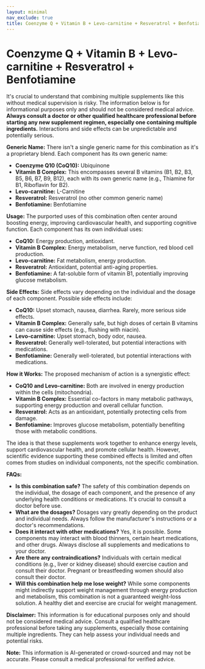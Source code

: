 ```yaml
---
layout: minimal
nav_exclude: true
title: Coenzyme Q + Vitamin B + Levo-carnitine + Resveratrol + Benfotiamine
---
```


# Coenzyme Q + Vitamin B + Levo-carnitine + Resveratrol + Benfotiamine

It's crucial to understand that combining multiple supplements like this without medical supervision is risky.  The information below is for informational purposes only and should not be considered medical advice. **Always consult a doctor or other qualified healthcare professional before starting any new supplement regimen, especially one containing multiple ingredients.**  Interactions and side effects can be unpredictable and potentially serious.

**Generic Name:**  There isn't a single generic name for this combination as it's a proprietary blend.  Each component has its own generic name:

* **Coenzyme Q10 (CoQ10):** Ubiquinone
* **Vitamin B Complex:**  This encompasses several B vitamins (B1, B2, B3, B5, B6, B7, B9, B12), each with its own generic name (e.g., Thiamine for B1, Riboflavin for B2).
* **Levo-carnitine:** L-Carnitine
* **Resveratrol:**  Resveratrol (no other common generic name)
* **Benfotiamine:** Benfotiamine


**Usage:**  The purported uses of this combination often center around boosting energy, improving cardiovascular health, and supporting cognitive function.  Each component has its own individual uses:

* **CoQ10:** Energy production, antioxidant.
* **Vitamin B Complex:**  Energy metabolism, nerve function, red blood cell production.
* **Levo-carnitine:** Fat metabolism, energy production.
* **Resveratrol:** Antioxidant, potential anti-aging properties.
* **Benfotiamine:**  A fat-soluble form of vitamin B1, potentially improving glucose metabolism.


**Side Effects:**  Side effects vary depending on the individual and the dosage of each component. Possible side effects include:

* **CoQ10:** Upset stomach, nausea, diarrhea.  Rarely, more serious side effects.
* **Vitamin B Complex:**  Generally safe, but high doses of certain B vitamins can cause side effects (e.g., flushing with niacin).
* **Levo-carnitine:**  Upset stomach, body odor, nausea.
* **Resveratrol:**  Generally well-tolerated, but potential interactions with medications.
* **Benfotiamine:**  Generally well-tolerated, but potential interactions with medications.


**How it Works:**  The proposed mechanism of action is a synergistic effect:

* **CoQ10 and Levo-carnitine:** Both are involved in energy production within the cells (mitochondria).
* **Vitamin B Complex:**  Essential co-factors in many metabolic pathways, supporting energy production and overall cellular function.
* **Resveratrol:** Acts as an antioxidant, potentially protecting cells from damage.
* **Benfotiamine:**  Improves glucose metabolism, potentially benefiting those with metabolic conditions.

The idea is that these supplements work together to enhance energy levels, support cardiovascular health, and promote cellular health.  However, scientific evidence supporting these combined effects is limited and often comes from studies on individual components, not the specific combination.


**FAQs:**

* **Is this combination safe?**  The safety of this combination depends on the individual, the dosage of each component, and the presence of any underlying health conditions or medications.  It's crucial to consult a doctor before use.
* **What are the dosages?**  Dosages vary greatly depending on the product and individual needs. Always follow the manufacturer's instructions or a doctor's recommendations.
* **Does it interact with other medications?** Yes, it is possible.  Some components may interact with blood thinners, certain heart medications, and other drugs.  Always disclose all supplements and medications to your doctor.
* **Are there any contraindications?** Individuals with certain medical conditions (e.g., liver or kidney disease) should exercise caution and consult their doctor. Pregnant or breastfeeding women should also consult their doctor.
* **Will this combination help me lose weight?** While some components might indirectly support weight management through energy production and metabolism, this combination is not a guaranteed weight-loss solution.  A healthy diet and exercise are crucial for weight management.

**Disclaimer:** This information is for educational purposes only and should not be considered medical advice.  Consult a qualified healthcare professional before taking any supplements, especially those containing multiple ingredients.  They can help assess your individual needs and potential risks.


**Note:** This information is AI-generated or crowd-sourced and may not be accurate. Please consult a medical professional for verified advice.